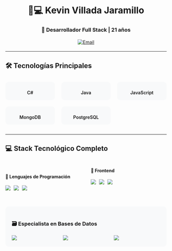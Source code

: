 <div align="center">
  <h1>👨💻 Kevin Villada Jaramillo</h1>
  <h3>🚀 Desarrollador Full Stack | 21 años</h3>
  
  <div style="margin: 20px 0;">
    <a href="mailto:Kj455955@gmail.com">
      <img src="https://img.shields.io/badge/Gmail-D14836?style=for-the-badge&logo=gmail&logoColor=white" alt="Email">
    </a>
  </div>
</div>

---

## 🛠 Tecnologías Principales

<div style="display: grid; grid-template-columns: repeat(auto-fit, minmax(120px, 1fr)); gap: 20px; margin: 30px 0;">
  <!-- Lenguajes de programación -->
  <div align="center" style="padding: 15px; background: #f8f9fa; border-radius: 10px; transition: transform 0.3s;">
    <i class="devicon-csharp-plain colored" style="font-size: 2.5em;"></i>
    <p style="margin: 10px 0 0; font-weight: 600;">C#</p>
  </div>

  <div align="center" style="padding: 15px; background: #f8f9fa; border-radius: 10px;">
    <i class="devicon-java-plain colored" style="font-size: 2.5em;"></i>
    <p style="margin: 10px 0 0; font-weight: 600;">Java</p>
  </div>

  <!-- Frontend -->
  <div align="center" style="padding: 15px; background: #f8f9fa; border-radius: 10px;">
    <i class="devicon-javascript-plain colored" style="font-size: 2.5em;"></i>
    <p style="margin: 10px 0 0; font-weight: 600;">JavaScript</p>
  </div>

  <!-- Bases de datos -->
  <div align="center" style="padding: 15px; background: #f8f9fa; border-radius: 10px;">
    <i class="devicon-mongodb-plain colored" style="font-size: 2.5em;"></i>
    <p style="margin: 10px 0 0; font-weight: 600;">MongoDB</p>
  </div>

  <div align="center" style="padding: 15px; background: #f8f9fa; border-radius: 10px;">
    <i class="devicon-postgresql-plain colored" style="font-size: 2.5em;"></i>
    <p style="margin: 10px 0 0; font-weight: 600;">PostgreSQL</p>
  </div>
</div>

---

## 💻 Stack Tecnológico Completo

<div style="columns: 2; column-gap: 30px; margin: 40px 0;">
  <!-- Lenguajes -->
  <div style="break-inside: avoid; margin-bottom: 20px;">
    <h4>🔧 Lenguajes de Programación</h4>
    <div style="display: flex; flex-wrap: wrap; gap: 10px;">
      <img src="https://img.shields.io/badge/C%23-239120?style=flat-square&logo=c-sharp&logoColor=white">
      <img src="https://img.shields.io/badge/C++-00599C?style=flat-square&logo=c%2B%2B&logoColor=white">
      <img src="https://img.shields.io/badge/Python-3776AB?style=flat-square&logo=python&logoColor=white">
    </div>
  </div>

  <!-- Frontend -->
  <div style="break-inside: avoid; margin-bottom: 20px;">
    <h4>🎨 Frontend</h4>
    <div style="display: flex; flex-wrap: wrap; gap: 10px;">
      <img src="https://img.shields.io/badge/HTML5-E34F26?style=flat-square&logo=html5&logoColor=white">
      <img src="https://img.shields.io/badge/CSS3-1572B6?style=flat-square&logo=css3&logoColor=white">
      <img src="https://img.shields.io/badge/JavaScript-F7DF1E?style=flat-square&logo=javascript&logoColor=black">
    </div>
  </div>
</div>

<!-- Estilos para íconos Devicon -->
<link rel="stylesheet" href="https://cdn.jsdelivr.net/gh/devicons/devicon@latest/devicon.min.css">

<div style="margin-top: 40px; padding: 20px; background: #f8f9fa; border-radius: 10px;">
  <h3>🗃️ Especialista en Bases de Datos</h3>
  <div style="display: grid; grid-template-columns: repeat(auto-fit, minmax(100px, 1fr)); gap: 15px; margin-top: 20px;">
    <img src="https://img.shields.io/badge/SQL_Server-CC2927?style=for-the-badge&logo=microsoft-sql-server&logoColor=white">
    <img src="https://img.shields.io/badge/Oracle-F80000?style=for-the-badge&logo=oracle&logoColor=white">
    <img src="https://img.shields.io/badge/MariaDB-003545?style=for-the-badge&logo=mariadb&logoColor=white">
  </div>
</div>
